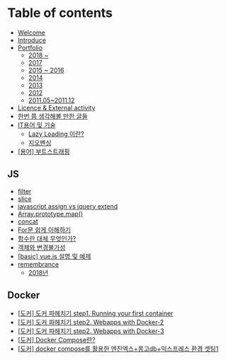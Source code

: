 # Table of contents

* [Welcome](README.md)
* [Introduce](introduce.md)
* [Portfolio](portfolio/README.md)
  * [2018 ~](portfolio/2018.md)
  * [2017](portfolio/2017.md)
  * [2015 ~ 2016](portfolio/2015.md)
  * [2014](portfolio/2014.md)
  * [2013](portfolio/2013.md)
  * [2012](portfolio/2012.md)
  * [2011.05~2011.12](portfolio/2011.05-2011.12.md)
* [Licence & External activity](licence-and-external-activity.md)
* [한번 쯤 생각해볼 만한 글들](undefined.md)
* [IT용어 및 기술](it/README.md)
  * [Lazy Loading 이란?](it/lazy-loading.md)
  * [지오펜싱](it/undefined-1.md)
* [\[용어\] 부트스트래핑](undefined-1.md)

## JS

* [filter](js/filter.md)
* [slice](js/slice.md)
* [javascript assign vs jquery extend](js/javascript-assign-vs-jquery-extend.md)
* [Array.prototype.map\(\)](js/array.prototype.map.md)
* [concat](js/concat.md)
* [For문 쉽게 이해하기](js/for.md)
* [함수란 대체 무엇인가?](js/undefined.md)
* [객체와 변경불가성](js/undefined-1.md)
* [\[basic\] vue.js 설명 및 예제](js/basic-vue.js.md)
* [remembrance](js/remembrance/README.md)
  * [2018년](js/remembrance/2018.md)

## Docker

* [\[도커\] 도커 파헤치기 step1. Running your first container](docker/step1.-running-your-first-container.md)
* [\[도커\] 도커 파헤치기 step2. Webapps with Docker-2](docker/step2.-webapps-with-docker-2.md)
* [\[도커\] 도커 파헤치기 step2. Webapps with Docker-3](docker/step2.-webapps-with-docker-3.md)
* [\[도커\] Docker Compose란?](docker/untitled.md)
* [\[도커\] docker compose를 활용한 엔진엑스+몽고db+익스프레스 환경 셋팅1](docker/docker-compose-+-db+-1.md)

